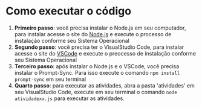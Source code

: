 
# Como executar o código
1. **Primeiro passo**: você precisa instalar o Node.js em seu computador, para instalar acesse o site do [Node.js](https://nodejs.org/en) e execute o processo de instalação conforme seu Sistema Operacional
2. **Segundo passo**: você precisa ter o VisualStudio Code, para instalar acesse o site do [VSCode](https://code.visualstudio.com) e execute o preocesso de instalação conforme seu Sistema Operacional
3. **Terceiro passo**: após instalar o Node.js e o VSCode, você precisa instalar o Prompt-Sync. Para isso execute o comando `npm install prompt-sync` em seu terminal
4. **Quarto passo**: para executar as atividades, abra a pasta 'atividades' em seu VisualStudio Code, execute em seu terminal o comando `node atividadexx.js` para executar as atividades. 